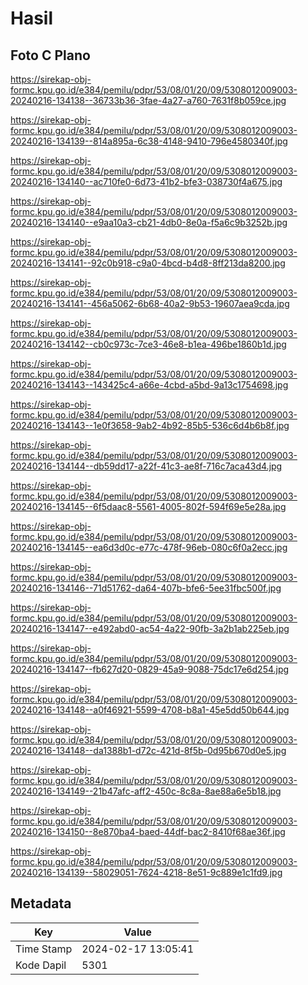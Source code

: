 # Hasil

## Foto C Plano

https://sirekap-obj-formc.kpu.go.id/e384/pemilu/pdpr/53/08/01/20/09/5308012009003-20240216-134138--36733b36-3fae-4a27-a760-7631f8b059ce.jpg

https://sirekap-obj-formc.kpu.go.id/e384/pemilu/pdpr/53/08/01/20/09/5308012009003-20240216-134139--814a895a-6c38-4148-9410-796e4580340f.jpg

https://sirekap-obj-formc.kpu.go.id/e384/pemilu/pdpr/53/08/01/20/09/5308012009003-20240216-134140--ac710fe0-6d73-41b2-bfe3-038730f4a675.jpg

https://sirekap-obj-formc.kpu.go.id/e384/pemilu/pdpr/53/08/01/20/09/5308012009003-20240216-134140--e9aa10a3-cb21-4db0-8e0a-f5a6c9b3252b.jpg

https://sirekap-obj-formc.kpu.go.id/e384/pemilu/pdpr/53/08/01/20/09/5308012009003-20240216-134141--92c0b918-c9a0-4bcd-b4d8-8ff213da8200.jpg

https://sirekap-obj-formc.kpu.go.id/e384/pemilu/pdpr/53/08/01/20/09/5308012009003-20240216-134141--456a5062-6b68-40a2-9b53-19607aea9cda.jpg

https://sirekap-obj-formc.kpu.go.id/e384/pemilu/pdpr/53/08/01/20/09/5308012009003-20240216-134142--cb0c973c-7ce3-46e8-b1ea-496be1860b1d.jpg

https://sirekap-obj-formc.kpu.go.id/e384/pemilu/pdpr/53/08/01/20/09/5308012009003-20240216-134143--143425c4-a66e-4cbd-a5bd-9a13c1754698.jpg

https://sirekap-obj-formc.kpu.go.id/e384/pemilu/pdpr/53/08/01/20/09/5308012009003-20240216-134143--1e0f3658-9ab2-4b92-85b5-536c6d4b6b8f.jpg

https://sirekap-obj-formc.kpu.go.id/e384/pemilu/pdpr/53/08/01/20/09/5308012009003-20240216-134144--db59dd17-a22f-41c3-ae8f-716c7aca43d4.jpg

https://sirekap-obj-formc.kpu.go.id/e384/pemilu/pdpr/53/08/01/20/09/5308012009003-20240216-134145--6f5daac8-5561-4005-802f-594f69e5e28a.jpg

https://sirekap-obj-formc.kpu.go.id/e384/pemilu/pdpr/53/08/01/20/09/5308012009003-20240216-134145--ea6d3d0c-e77c-478f-96eb-080c6f0a2ecc.jpg

https://sirekap-obj-formc.kpu.go.id/e384/pemilu/pdpr/53/08/01/20/09/5308012009003-20240216-134146--71d51762-da64-407b-bfe6-5ee31fbc500f.jpg

https://sirekap-obj-formc.kpu.go.id/e384/pemilu/pdpr/53/08/01/20/09/5308012009003-20240216-134147--e492abd0-ac54-4a22-90fb-3a2b1ab225eb.jpg

https://sirekap-obj-formc.kpu.go.id/e384/pemilu/pdpr/53/08/01/20/09/5308012009003-20240216-134147--fb627d20-0829-45a9-9088-75dc17e6d254.jpg

https://sirekap-obj-formc.kpu.go.id/e384/pemilu/pdpr/53/08/01/20/09/5308012009003-20240216-134148--a0f46921-5599-4708-b8a1-45e5dd50b644.jpg

https://sirekap-obj-formc.kpu.go.id/e384/pemilu/pdpr/53/08/01/20/09/5308012009003-20240216-134148--da1388b1-d72c-421d-8f5b-0d95b670d0e5.jpg

https://sirekap-obj-formc.kpu.go.id/e384/pemilu/pdpr/53/08/01/20/09/5308012009003-20240216-134149--21b47afc-aff2-450c-8c8a-8ae88a6e5b18.jpg

https://sirekap-obj-formc.kpu.go.id/e384/pemilu/pdpr/53/08/01/20/09/5308012009003-20240216-134150--8e870ba4-baed-44df-bac2-8410f68ae36f.jpg

https://sirekap-obj-formc.kpu.go.id/e384/pemilu/pdpr/53/08/01/20/09/5308012009003-20240216-134139--58029051-7624-4218-8e51-9c889e1c1fd9.jpg


## Metadata

| Key        | Value               |
| ---------- | ------------------- |
| Time Stamp | 2024-02-17 13:05:41 |
| Kode Dapil | 5301                |



